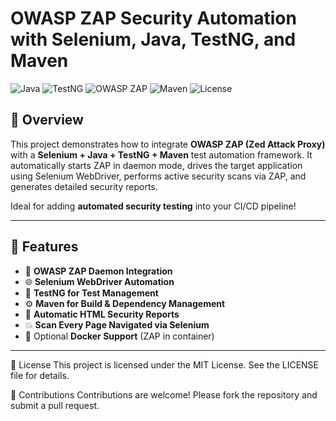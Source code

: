 # OWASP ZAP Security Automation with Selenium, Java, TestNG, and Maven

![Java](https://img.shields.io/badge/Java-17-blue.svg)
![TestNG](https://img.shields.io/badge/TestNG-Framework-orange.svg)
![OWASP ZAP](https://img.shields.io/badge/OWASP-ZAP-informational.svg)
![Maven](https://img.shields.io/badge/Maven-Build-red.svg)
![License](https://img.shields.io/github/license/yourusername/zap-security-automation)

## 🚀 Overview

This project demonstrates how to integrate **OWASP ZAP (Zed Attack Proxy)** with a **Selenium + Java + TestNG + Maven** test automation framework. It automatically starts ZAP in daemon mode, drives the target application using Selenium WebDriver, performs active security scans via ZAP, and generates detailed security reports.

Ideal for adding **automated security testing** into your CI/CD pipeline!

---

## 📌 Features

- 🔐 **OWASP ZAP Daemon Integration**
- 🌐 **Selenium WebDriver Automation**
- 🧪 **TestNG for Test Management**
- ⚙️ **Maven for Build & Dependency Management**
- 📄 **Automatic HTML Security Reports**
- 💥 **Scan Every Page Navigated via Selenium**
- 🐳 Optional **Docker Support** (ZAP in container)

---

📄 License
This project is licensed under the MIT License. See the LICENSE file for details.

🙌 Contributions
Contributions are welcome! Please fork the repository and submit a pull request.

